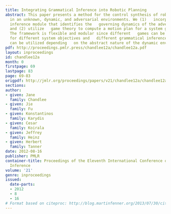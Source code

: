```yaml
---
title: Integrating Grammatical Inference into Robotic Planning
abstract: This paper presents a method for the control synthesis of robotic   systems
  in an unknown, dynamic, and adversarial environments. We (1)   incorporate a grammatical
  inference module that identifies the   governing dynamics of the adversarial environment
  and (2) utilize   game theory to compute a motion plan for a system given a task   specification.
  The framework is flexible and modular since different   games can be formulated
  for different system objectives and   different grammatical inference algorithms
  can be utilized depending   on the abstract nature of the dynamic environment.
pdf: http://proceedings.pmlr.press/chandlee12a/chandlee12a.pdf
layout: inproceedings
id: chandlee12a
month: 0
firstpage: 69
lastpage: 83
page: 69-83
origpdf: http://jmlr.org/proceedings/papers/v21/chandlee12a/chandlee12a.pdf
sections: 
author:
- given: Jane
  family: Chandlee
- given: Jie
  family: Fu
- given: Konstantinos
  family: Karydis
- given: Cesar
  family: Koirala
- given: Jeffrey
  family: Heinz
- given: Herbert
  family: Tanner
date: 2012-08-16
publisher: PMLR
container-title: Proceedings of the Eleventh International Conference on Grammatical
  Inference
volume: '21'
genre: inproceedings
issued:
  date-parts:
  - 2012
  - 8
  - 16
# Format based on citeproc: http://blog.martinfenner.org/2013/07/30/citeproc-yaml-for-bibliographies/
---
```


